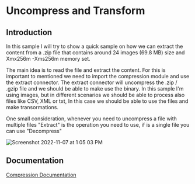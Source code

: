 # Uncompress and Transform



## Introduction

In this sample I will try to show a quick sample on how we can extract the content from a .zip file
that contains around 24 images (69.8 MB) size and Xmx256m -Xms256m memory set.

The main idea is to read the file and extract the content. For this is important to mentioned we need to import the compression
module and use the extract connector. The extract connector will uncompress the .zip / .gzip file and we should be able to make use 
the binary. In this sample I'm using images, but in different scenarios we should be able to process also files like CSV, XML or txt, 
In this case we should be able to use the files and make transormations.

One small consideration, whenever you need to uncompress a file with multiple files "Extract" is the operation you need to use, if is a single file you can use 
"Decompress"

![Screenshot 2022-11-07 at 1 05 03 PM](https://user-images.githubusercontent.com/1028534/200392749-48990d4d-8535-4a40-9fdb-cbb69b5c883e.png)



## Documentation

[Compression Documentation](https://docs.mulesoft.com/compression-module/2.2/compression-documentation)

